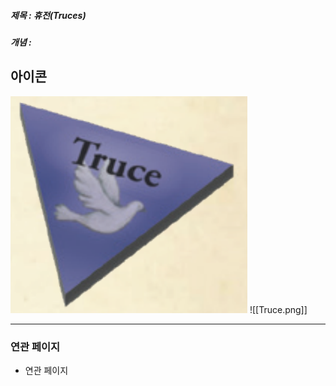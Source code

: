 ##### 제목 : 휴전(Truces)
##### 개념 : 
## 아이콘
<img src="\Assets\Truce.png"/>
![[Truce.png]]

--- 

### 연관 페이지
- 연관 페이지

